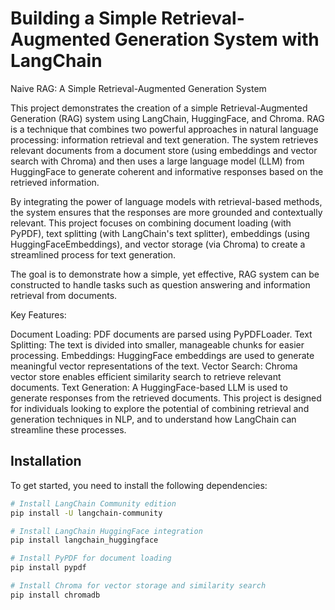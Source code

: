 # Building a Simple Retrieval-Augmented Generation System with LangChain


Naive RAG: A Simple Retrieval-Augmented Generation System

This project demonstrates the creation of a simple Retrieval-Augmented Generation (RAG) system using LangChain, HuggingFace, and Chroma. RAG is a technique that combines two powerful approaches in natural language processing: information retrieval and text generation. The system retrieves relevant documents from a document store (using embeddings and vector search with Chroma) and then uses a large language model (LLM) from HuggingFace to generate coherent and informative responses based on the retrieved information.

By integrating the power of language models with retrieval-based methods, the system ensures that the responses are more grounded and contextually relevant. This project focuses on combining document loading (with PyPDF), text splitting (with LangChain's text splitter), embeddings (using HuggingFaceEmbeddings), and vector storage (via Chroma) to create a streamlined process for text generation.

The goal is to demonstrate how a simple, yet effective, RAG system can be constructed to handle tasks such as question answering and information retrieval from documents.

Key Features:

Document Loading: PDF documents are parsed using PyPDFLoader.
Text Splitting: The text is divided into smaller, manageable chunks for easier processing.
Embeddings: HuggingFace embeddings are used to generate meaningful vector representations of the text.
Vector Search: Chroma vector store enables efficient similarity search to retrieve relevant documents.
Text Generation: A HuggingFace-based LLM is used to generate responses from the retrieved documents.
This project is designed for individuals looking to explore the potential of combining retrieval and generation techniques in NLP, and to understand how LangChain can streamline these processes.

## Installation

To get started, you need to install the following dependencies:

```bash
# Install LangChain Community edition
pip install -U langchain-community

# Install LangChain HuggingFace integration
pip install langchain_huggingface

# Install PyPDF for document loading
pip install pypdf

# Install Chroma for vector storage and similarity search
pip install chromadb
